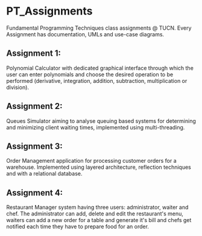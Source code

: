 # PT_Assignments
 Fundamental Programming Techniques class assignments @ TUCN.
 Every Assignment has documentation, UMLs and use-case diagrams.
 
 ## Assignment 1:
  Polynomial Calculator with dedicated graphical interface through which the user can enter polynomials and choose the desired operation to be performed (derivative, integration, addition, subtraction, multiplication or division). 
  
  ## Assignment 2: 
   Queues Simulator aiming to analyse queuing based systems for determining and minimizing client waiting times, implemented using multi-threading.
   
  ## Assignment 3:
   Order Management application for processing customer orders for a warehouse. Implemented using layered architecture, reflection techniques and with a relational database.
   
  ## Assignment 4:
   Restaurant Manager system having three users: administrator, waiter and chef. The administrator can add, delete and edit the restaurant's menu, waiters can add a new order for a table and generate it's bill and chefs get notified each time they have to prepare food for an order.
